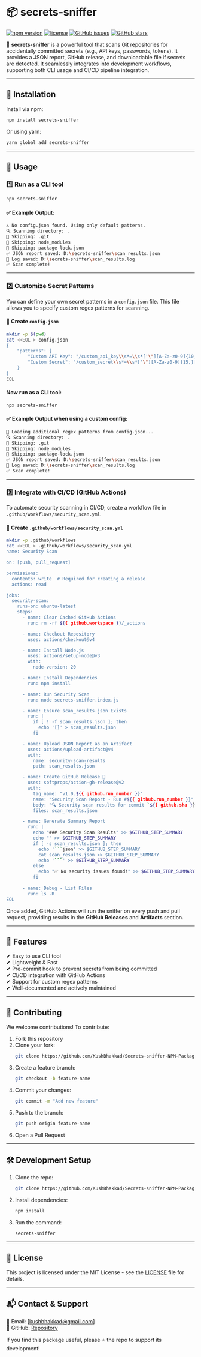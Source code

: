 # 📦 secrets-sniffer
[![npm version](https://img.shields.io/npm/v/secrets-sniffer.svg)](https://www.npmjs.com/package/secrets-sniffer)
[![license](https://img.shields.io/npm/l/secrets-sniffer.svg)](LICENSE)
[![GitHub issues](https://img.shields.io/github/issues/KushBhakkad/secrets-sniffer-NPM-Package)](https://github.com/KushBhakkad/secrets-sniffer-NPM-Package/issues)
[![GitHub stars](https://img.shields.io/github/stars/KushBhakkad/secrets-sniffer-NPM-Package)](https://github.com/KushBhakkad/secrets-sniffer-NPM-Package/stargazers)

🚀 **secrets-sniffer** is a powerful tool that scans Git repositories for accidentally committed secrets (e.g., API keys, passwords, tokens). It provides a JSON report, GitHub release, and downloadable file if secrets are detected. It seamlessly integrates into development workflows, supporting both CLI usage and CI/CD pipeline integration.

---

## 📌 Installation

Install via npm:
```sh
npm install secrets-sniffer
```

Or using yarn:
```sh
yarn global add secrets-sniffer
```

---

## 📌 Usage

### 1️⃣ Run as a CLI tool
```sh
npx secrets-sniffer
```

#### ✅ Example Output:
```sh
⚠️ No config.json found. Using only default patterns.
🔍 Scanning directory: .
🚫 Skipping: .git
🚫 Skipping: node_modules
🚫 Skipping: package-lock.json
✅ JSON report saved: D:\secrets-sniffer\scan_results.json
📖 Log saved: D:\secrets-sniffer\scan_results.log
✅ Scan complete!
```

---

### 2️⃣ Customize Secret Patterns

You can define your own secret patterns in a `config.json` file. This file allows you to specify custom regex patterns for scanning.

#### 📄 Create `config.json`
```sh
mkdir -p $(pwd)
cat <<EOL > config.json
{
    "patterns": {
        "Custom API Key": "/custom_api_key\\s*=\\s*['\"][A-Za-z0-9]{10,}['\"]/",
        "Custom Secret": "/custom_secret\\s*=\\s*['\"][A-Za-z0-9]{15,}['\"]/"
    }
}
EOL
```

#### Now run as a CLI tool:
```sh
npx secrets-sniffer
```

#### ✅ Example Output when using a custom config:
```sh
🔧 Loading additional regex patterns from config.json...
🔍 Scanning directory: .
🚫 Skipping: .git
🚫 Skipping: node_modules
🚫 Skipping: package-lock.json
✅ JSON report saved: D:\secrets-sniffer\scan_results.json
📖 Log saved: D:\secrets-sniffer\scan_results.log
✅ Scan complete!
```

---

### 3️⃣ Integrate with CI/CD (GitHub Actions)

To automate security scanning in CI/CD, create a workflow file in `.github/workflows/security_scan.yml`.

#### 📄 Create `.github/workflows/security_scan.yml`
```sh
mkdir -p .github/workflows
cat <<EOL > .github/workflows/security_scan.yml
name: Security Scan

on: [push, pull_request]

permissions:
  contents: write  # Required for creating a release
  actions: read    

jobs:
  security-scan:
    runs-on: ubuntu-latest
    steps:
      - name: Clear Cached GitHub Actions  
        run: rm -rf ${{ github.workspace }}/_actions  

      - name: Checkout Repository  
        uses: actions/checkout@v4  

      - name: Install Node.js  
        uses: actions/setup-node@v3  
        with:  
          node-version: 20  

      - name: Install Dependencies  
        run: npm install  

      - name: Run Security Scan  
        run: node secrets-sniffer.index.js 

      - name: Ensure scan_results.json Exists  
        run: |
          if [ ! -f scan_results.json ]; then
            echo '[]' > scan_results.json  
          fi

      - name: Upload JSON Report as an Artifact  
        uses: actions/upload-artifact@v4  
        with:  
          name: security-scan-results  
          path: scan_results.json  

      - name: Create GitHub Release 📢  
        uses: softprops/action-gh-release@v2  
        with:  
          tag_name: "v1.0.${{ github.run_number }}"  
          name: "Security Scan Report - Run #${{ github.run_number }}"  
          body: "🔍 Security scan results for commit `${{ github.sha }}`.\nDownload the report below."  
          files: scan_results.json  

      - name: Generate Summary Report
        run: |
          echo "### Security Scan Results" >> $GITHUB_STEP_SUMMARY
          echo "" >> $GITHUB_STEP_SUMMARY
          if [ -s scan_results.json ]; then
            echo '```json' >> $GITHUB_STEP_SUMMARY
            cat scan_results.json >> $GITHUB_STEP_SUMMARY
            echo '```' >> $GITHUB_STEP_SUMMARY
          else
            echo "✅ No security issues found!" >> $GITHUB_STEP_SUMMARY
          fi
      
      - name: Debug - List Files  
        run: ls -R
EOL
```

Once added, GitHub Actions will run the sniffer on every push and pull request, providing results in the **GitHub Releases** and **Artifacts** section.

---

## 🚀 Features
✔ Easy to use CLI tool  
✔ Lightweight & Fast  
✔ Pre-commit hook to prevent secrets from being committed  
✔ CI/CD integration with GitHub Actions  
✔ Support for custom regex patterns  
✔ Well-documented and actively maintained  

---

## 🤝 Contributing
We welcome contributions! To contribute:
1. Fork this repository
2. Clone your fork:
   ```sh
   git clone https://github.com/KushBhakkad/Secrets-sniffer-NPM-Package.git
   ```
3. Create a feature branch:
   ```sh
   git checkout -b feature-name
   ```
4. Commit your changes:
   ```sh
   git commit -m "Add new feature"
   ```
5. Push to the branch:
   ```sh
   git push origin feature-name
   ```
6. Open a Pull Request

---

## 🛠 Development Setup

1. Clone the repo:
   ```sh
   git clone https://github.com/KushBhakkad/Secrets-sniffer-NPM-Package.git
   ```
2. Install dependencies:
   ```sh
   npm install
   ```
3. Run the command:
   ```sh
   secrets-sniffer
   ```

---

## 📜 License
This project is licensed under the MIT License - see the [LICENSE](LICENSE) file for details.

---

## 📬 Contact & Support
📧 Email: [kushbhakkad@gmail.com]  
📘 GitHub: [Repository](https://github.com/KushBhakkad/Secrets-sniffer-NPM-Package)  

If you find this package useful, please ⭐️ the repo to support its development!

